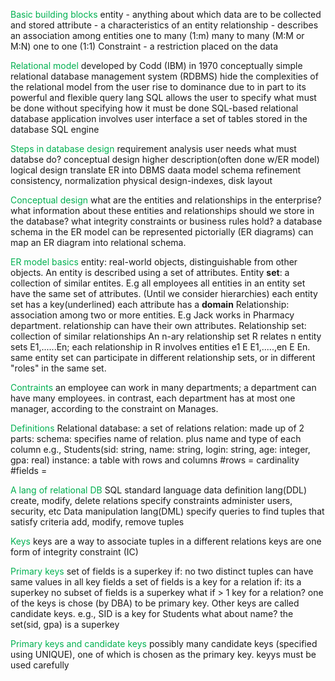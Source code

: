 <span style="color:#00b050">Basic building blocks</span>
	entity - anything about which data are to be collected and stored
	attribute - a characteristics of an entity
	relationship - describes an association among entities
		one to many (1:m)
		many to many (M:M or M:N)
		one to one (1:1)
	Constraint - a restriction placed on the data



<span style="color:#00b050">Relational model</span>
	developed by Codd (IBM) in 1970
	conceptually simple
	relational database management system (RDBMS)
		hide the complexities of the relational model from the user
	rise to dominance due to in part to its powerful and flexible query lang
	SQL allows the user to specify what must be done without specifying how it must be done
	SQL-based relational database application involves 
		user interface
		a set of tables stored in the database
		SQL engine

<span style="color:#00b050">Steps in database design</span>
	requirement analysis
		user needs what must databse do?
	conceptual design
		higher description(often done w/ER model)
	logical design
		translate ER into DBMS daata model
	schema refinement
		consistency, normalization
	physical design-indexes, disk layout


<span style="color:#00b050">Conceptual design</span>
	what are the entities and relationships in the enterprise?
	what information about these entities and relationships should we store in the database?
	what integrity constraints or business rules hold?
	a database schema in the ER model can be represented pictorially (ER diagrams)
	can map an ER diagram into relational schema.

<span style="color:#00b050">ER model basics</span>
	entity: real-world objects, distinguishable from other objects. An entity is described using a set of attributes.
	Entity **set**: a collection of similar entites. E.g all employees
		all entities in an entity set have the same set of attributes. (Until we consider hierarchies)
		each entity set has a key(underlined)
		each attribute has a **domain**
	Relationship: association among two or more entities. E.g Jack works in Pharmacy department.
		relationship can have their own attributes.
	Relationship set: collection of similar relationships
		An n-ary relationship set R relates n entity sets E1,......En; each relationship in R involves entities e1 E E1,.....,en E En.
	same entity set can participate in different relationship sets, or in different "roles" in the same set.


<span style="color:#00b050">Contraints</span>
	an employee can work in many departments; a department can have many employees.
	in contrast, each department has at most one manager, according to the constraint on Manages.


<span style="color:#00b050">Definitions</span>
	Relational database: a set of relations
	relation: made up of 2 parts:
		schema: specifies name of relation. plus name and type of each column
			e.g., Students(sid: string, name: string, login: string, age: integer, gpa: real)
		instance: a table with rows and columns
			#rows = cardinality
			#fields =

<span style="color:#00b050">A lang of relational DB</span>
	SQL standard language
	data definition lang(DDL)
		create, modify, delete relations
		specify constraints
		administer users, security, etc
	Data manipulation lang(DML)
		specify queries to find tuples that satisfy criteria
		add, modify, remove tuples

<span style="color:#00b050">Keys</span>
	keys are a way to associate tuples in a different relations
	keys are one form of integrity constraint (IC)

<span style="color:#00b050">Primary keys</span>
	set of fields is a superkey if:
		no two distinct tuples can have same values in all key fields
	a set of fields is a key for a relation if:
		its a superkey
		no subset of fields is a superkey
	what if > 1 key for a relation?
		one of the keys is chose (by DBA) to be primary key. Other keys are called candidate keys.
	e.g.,
		SID is a key for Students
		what about name?
		the set(sid, gpa) is a superkey


<span style="color:#00b050">Primary keys and candidate keys</span>
	possibly many candidate keys (specified using UNIQUE), one of which is chosen as the primary key.
		keyys must be used carefully


